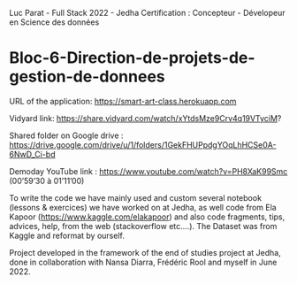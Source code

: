 Luc Parat - Full Stack 2022 - Jedha
Certification : Concepteur - Dévelopeur en Science des données
# Bloc-6-Direction-de-projets-de-gestion-de-donnees

URL of the application: https://smart-art-class.herokuapp.com

Vidyard link: https://share.vidyard.com/watch/xYtdsMze9Crv4q19VTyciM?

Shared folder on Google drive : https://drive.google.com/drive/u/1/folders/1GekFHUPpdgYOqLhHCSe0A-6NwD_Ci-bd

Demoday YouTube link : https://www.youtube.com/watch?v=PH8XaK99Smc (00’59’30 à 01’11’00)

To write the code we have mainly used and custom several notebook (lessons & exercices) we have worked on at Jedha, as well code from Ela Kapoor (https://www.kaggle.com/elakapoor) and also code fragments, tips, advices, help, from the web (stackoverflow etc….). The Dataset was from Kaggle and reformat by ourself.

Project developed in the framework of the end of studies project at Jedha, done in collaboration with Nansa Diarra, Frédéric Rool and myself in June 2022.
